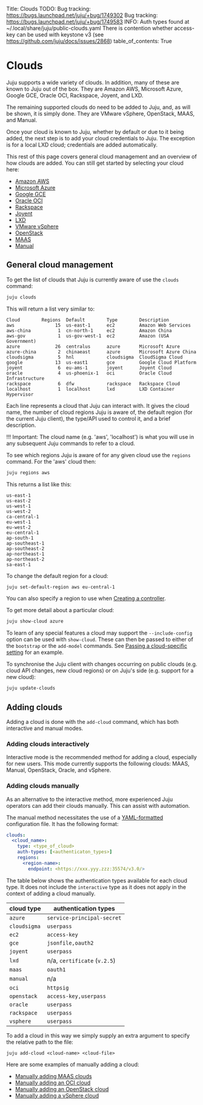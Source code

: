 Title: Clouds
TODO:  Bug tracking: https://bugs.launchpad.net/juju/+bug/1749302
       Bug tracking: https://bugs.launchpad.net/juju/+bug/1749583
       INFO: Auth types found at ~/.local/share/juju/public-clouds.yaml
       There is contention whether access-key can be used with keystone v3 (see https://github.com/juju/docs/issues/2868)
table_of_contents: True

# Clouds

Juju supports a wide variety of clouds. In addition, many of these are known to
Juju out of the box. They are Amazon AWS, Microsoft Azure, Google GCE, Oracle
OCI, Rackspace, Joyent, and LXD.

The remaining supported clouds do need to be added to Juju, and, as will be
shown, it is simply done. They are VMware vSphere, OpenStack, MAAS, and Manual.

Once your cloud is known to Juju, whether by default or due to it being added,
the next step is to add your cloud credentials to Juju. The exception is for a
local LXD cloud; credentials are added automatically.

This rest of this page covers general cloud management and an overview of how
clouds are added. You can still get started by selecting your cloud here:

 - [Amazon AWS][clouds-aws]
 - [Microsoft Azure][clouds-azure]
 - [Google GCE][clouds-google]
 - [Oracle OCI][clouds-oci]
 - [Rackspace][clouds-rackspace]
 - [Joyent][clouds-joyent]
 - [LXD][clouds-lxd]
 - [VMware vSphere][clouds-vmware]
 - [OpenStack][clouds-openstack]
 - [MAAS][clouds-maas]
 - [Manual][clouds-manual]

## General cloud management

To get the list of clouds that Juju is currently aware of use the `clouds`
command:

```bash
juju clouds
```

This will return a list very similar to:

```no-highlight
Cloud        Regions  Default        Type        Description
aws               15  us-east-1      ec2         Amazon Web Services
aws-china          1  cn-north-1     ec2         Amazon China
aws-gov            1  us-gov-west-1  ec2         Amazon (USA Government)
azure             26  centralus      azure       Microsoft Azure
azure-china        2  chinaeast      azure       Microsoft Azure China
cloudsigma         5  hnl            cloudsigma  CloudSigma Cloud
google            13  us-east1       gce         Google Cloud Platform
joyent             6  eu-ams-1       joyent      Joyent Cloud
oracle             4  us-phoenix-1   oci         Oracle Cloud Infrastructure
rackspace          6  dfw            rackspace   Rackspace Cloud
localhost          1  localhost      lxd         LXD Container Hypervisor
```

Each line represents a cloud that Juju can interact with. It gives the cloud
name, the number of cloud regions Juju is aware of, the default region (for the
current Juju client), the type/API used to control it, and a brief description.

!!! Important:
    The cloud name (e.g. 'aws', 'localhost') is what you will use in any
    subsequent Juju commands to refer to a cloud.

To see which regions Juju is aware of for any given cloud use the `regions`
command. For the 'aws' cloud then:

```bash
juju regions aws
```

This returns a list like this:
  
```no-highlight
us-east-1
us-east-2
us-west-1
us-west-2
ca-central-1
eu-west-1
eu-west-2
eu-central-1
ap-south-1
ap-southeast-1
ap-southeast-2
ap-northeast-1
ap-northeast-2
sa-east-1
```

To change the default region for a cloud:

```bash
juju set-default-region aws eu-central-1
```

You can also specify a region to use when
[Creating a controller][controllers-creating].

To get more detail about a particular cloud:

```bash
juju show-cloud azure
```

To learn of any special features a cloud may support the `--include-config`
option can be used with `show-cloud`. These can then be passed to either of the
`bootstrap` or the `add-model` commands. See
[Passing a cloud-specific setting][controllers-creating-include-config] for
an example.

To synchronise the Juju client with changes occurring on public clouds (e.g.
cloud API changes, new cloud regions) or on Juju's side (e.g. support for a new
cloud):

```bash
juju update-clouds
```

## Adding clouds

Adding a cloud is done with the `add-cloud` command, which has both interactive
and manual modes.

### Adding clouds interactively

Interactive mode is the recommended method for adding a cloud, especially for
new users. This mode currently supports the following clouds: MAAS, Manual,
OpenStack, Oracle, and vSphere.

### Adding clouds manually

As an alternative to the interactive method, more experienced Juju operators
can add their clouds manually. This can assist with automation.

The manual method necessitates the use of a [YAML-formatted][yaml]
configuration file. It has the following format:

```yaml
clouds:
  <cloud_name>:
    type: <type_of_cloud>
    auth-types: [<authenticaton_types>]
    regions:
      <region-name>:
        endpoint: <https://xxx.yyy.zzz:35574/v3.0/>
```

The table below shows the authentication types available for each cloud type.
It does not include the `interactive` type as it does not apply in the context
of adding a cloud manually.

| cloud type      | authentication types            |
|-----------------|---------------------------------|
`azure`		  | `service-principal-secret`
`cloudsigma`	  | `userpass`
`ec2`		  | `access-key`
`gce`		  | `jsonfile,oauth2`
`joyent`	  | `userpass`
`lxd`		  | n/a, `certificate` (`v.2.5`)
`maas`		  | `oauth1`
`manual`	  | n/a
`oci`	  	  | `httpsig`
`openstack` 	  | `access-key,userpass`
`oracle`	  | `userpass`
`rackspace`	  | `userpass`
`vsphere`	  | `userpass`

To add a cloud in this way we simply supply an extra argument to specify the
relative path to the file:
 
`juju add-cloud <cloud-name> <cloud-file>`

Here are some examples of manually adding a cloud:

 - [Manually adding MAAS clouds][clouds-maas-manual]
 - [Manually adding an OCI cloud][clouds-oci-manual]
 - [Manually adding an OpenStack cloud][clouds-openstack-manual]
 - [Manually adding a vSphere cloud][clouds-vsphere-manual]


<!-- LINKS -->

[clouds-aws]: ./help-aws.md
[clouds-azure]: ./help-azure.md
[clouds-google]: ./help-google.md
[clouds-oci]: ./clouds-oci.md
[clouds-rackspace]: ./help-rackspace.md
[clouds-joyent]: ./help-joyent.md
[clouds-lxd]: ./clouds-LXD.md
[clouds-vmware]: ./help-vmware.md
[clouds-openstack]: ./help-openstack.md
[clouds-maas]: ./clouds-maas.md
[clouds-manual]: ./clouds-manual.md

[yaml]: http://www.yaml.org/spec/1.2/spec.html
[controllers-creating]: ./controllers-creating.md
[controllers-creating-include-config]: ./controllers-creating.md#passing-a-cloud-specific-setting

[clouds-maas-manual]: ./clouds-maas.md#manually-adding-maas-clouds
[clouds-oci-manual]: ./clouds-oci.md#manually-adding-an-oci-cloud
[clouds-openstack-manual]: ./help-openstack.md#manually-adding-an-openstack-cloud
[clouds-vsphere-manual]: ./help-vmware.md#manually-adding-a-vsphere-cloud
